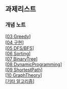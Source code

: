 ## 과제리스트

### 개념 노트
[[03 Greedy](https://www.notion.so/1-03-Greedy-6947c4ad7a5f488ca67f0e559ad3c263?pvs=4)]
<br>
[[04 구현](https://www.notion.so/2-04-2440fe661e5f462cad89a084e3d98a0e)]
<br>
[[05 DFS/BFS](https://www.notion.so/3-DFS-BFS-cdf63733371a4b988b553637cd0b2004)]
<br>
[[06 Sorting](https://www.notion.so/4-b11f8a990a244b10a06f8e22eb85ba2a)]
<br>
[[07 BinaryTree](https://www.notion.so/5-07-Binary-Search-15df5ef838cf46f2afd58cf89476252b)]
<br>
[[08 DynamicProgramming](https://www.notion.so/6-08-Dynamic-Programming-cd3792bbb59f440f866ea545fd4783ad)]
<br>
[[09 ShortestPath](https://www.notion.so/7-09-Shortest-Path-710c387124a040f490113c37a6432162)]
<br>
[[10 GraphTheory](https://www.notion.so/8-10-c38f77e7ae5348b79c0730686a304b40)]
<br>
[[기타 알고리즘](https://www.notion.so/c3f6182aa68043db9b0caaf077868c17)]
<br>